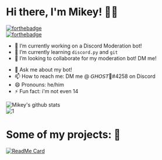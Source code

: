 # Hi there, I'm Mikey! 👋🏽
[![forthebadge](https://forthebadge.com/images/badges/0-percent-optimized.svg)](https://forthebadge.com)\
[![forthebadge](https://forthebadge.com/images/badges/built-with-swag.svg)](https://forthebadge.com)

<!--
**isigebengu-mikey/isigebengu-mikey** is a ✨ _special_ ✨ repository because its `README.md` (this file) appears on your GitHub profile.
Here are some ideas to get you started:
-->

- 🔭 I’m currently working on a Discord Moderation bot!
- 🌱 I’m currently learning `discord.py` and `git`
- 👯 I’m looking to collaborate for my moderation bot! DM me!
<!--
- 🤔 I’m looking for help with ...
-->
- 💬 Ask me about my bot!
- 📫 How to reach me: DM me @ 𝘎𝘏𝘖𝘚𝘛👻#4258 on Discord
- 😄 Pronouns: he/him
- ⚡ Fun fact: i'm not even 14

![Mikey's github stats](https://github-readme-stats.vercel.app/api?username=isigebengu-mikey&count_private=true&theme=dark)\
![1](https://github-readme-stats.vercel.app/api/top-langs/?username=isigebengu-mikey&count_private=true&theme=dark)
# Some of my projects: 🔨
[![ReadMe Card](https://github-readme-stats.vercel.app/api/pin/?username=isigebengu-mikey&repo=Mercury-Modmail-Discord&theme=dark&)](https://github.com/isigebengu-mikey/Mercury-Modmail-Discord)
